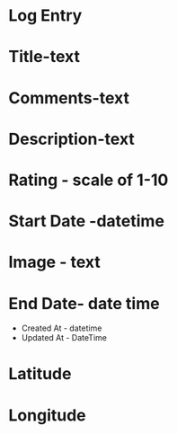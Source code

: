# Log Entry

# Title-text

# Comments-text

# Description-text
# Rating - scale of 1-10
# Start Date -datetime

# Image - text

# End Date- date time
* Created At - datetime
* Updated At - DateTime

# Latitude

# Longitude
